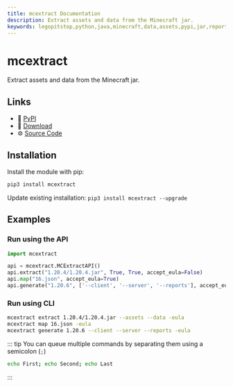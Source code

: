 ```yaml
---
title: mcextract Documentation
description: Extract assets and data from the Minecraft jar.
keywords: legopitstop,python,java,minecraft,data,assets,pypi,jar,reports,pythonpackage,customtkinter,serverjars,userfolder
---
```


# mcextract

Extract assets and data from the Minecraft jar.

## Links

- :pie: [PyPI](https://pypi.org/project/mcextract)
- :file_folder: [Download](https://github.com/legopitstop/mcextract/releases)
- :gear: [Source Code](https://github.com/legopitstop/mcextract)

## Installation

Install the module with pip:

```bat
pip3 install mcextract
```

Update existing installation: `pip3 install mcextract --upgrade`

## Examples

### Run using the API

```py
import mcextract

api = mcextract.MCExtractAPI()
api.extract("1.20.4/1.20.4.jar", True, True, accept_eula=False)
api.map("16.json", accept_eula=True)
api.generate("1.20.6", ['--client', '--server', '--reports'], accept_eula=True)
```

### Run using CLI

```sh
mcextract extract 1.20.4/1.20.4.jar --assets --data -eula
mcextract map 16.json -eula
mcextract generate 1.20.6 --client --server --reports -eula
```

::: tip
You can queue multiple commands by separating them using a semicolon (`;`)

```sh
echo First; echo Second; echo Last
```

:::
